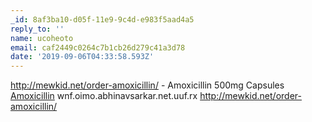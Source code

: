 ```yaml
---
_id: 8af3ba10-d05f-11e9-9c4d-e983f5aad4a5
reply_to: ''
name: ucoheoto
email: caf2449c0264c7b1cb26d279c41a3d78
date: '2019-09-06T04:33:58.593Z'
---
```

http://mewkid.net/order-amoxicillin/ - Amoxicillin 500mg Capsules <a href="http://mewkid.net/order-amoxicillin/">Amoxicillin</a> wnf.oimo.abhinavsarkar.net.uuf.rx http://mewkid.net/order-amoxicillin/
